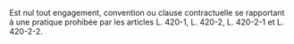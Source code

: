 Est nul tout engagement, convention ou clause contractuelle se rapportant à une pratique prohibée par les articles L. 420-1, L. 420-2, L. 420-2-1 et L. 420-2-2.
